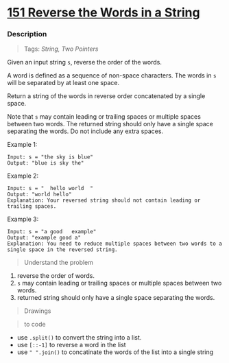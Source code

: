 # <a href="">151 Reverse the Words in a String</a>

### Description

> Tags: *String, Two Pointers*

Given an input string `s`, reverse the order of the words.

A word is defined as a sequence of non-space characters. The words in `s` will be separated by at least one space.

Return a string of the words in reverse order concatenated by a single space.

Note that `s` may contain leading or trailing spaces or multiple spaces between two words. The returned string should only have a single space separating the words. Do not include any extra spaces.

 

Example 1:
```
Input: s = "the sky is blue"
Output: "blue is sky the"
```
Example 2:
```
Input: s = "  hello world  "
Output: "world hello"
Explanation: Your reversed string should not contain leading or trailing spaces.
```
Example 3:
```
Input: s = "a good   example"
Output: "example good a"
Explanation: You need to reduce multiple spaces between two words to a single space in the reversed string.
```

> Understand the problem

1. reverse the order of words. 
1. `s` may contain leading or trailing spaces or multiple spaces between two words.
1. returned string should only have a single space separating the words.

> Drawings

<!-- <img src="" alt="img"/> -->

> to code
- use `.split()` to convert the string into a list.
- use `[::-1]` to reverse a word in the list
- use `" ".join()` to concatinate the words of the list into a single string